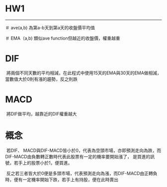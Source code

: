 # HW1
---
＃ ave(a,b)
為第a-b天到第a天的收盤價平均值

＃ EMA（a,b)
類似ave function但越近的收盤價，權重越重

# DIF
  將兩個不同天數的平均相減，在此程式中使用15天的EMA與30天的EMA做相減，當數值大於0則有漲的趨勢，反之則跌

# MACD
  將DIF做平均，越靠近的DIF權重越大
  
# 概念
  若DIF、 MACD與DIF-MACD皆小於0，代表為空頭市場，亦即預測走向為跌，而DIF-MACD由負數轉正數時代表此股票有一定的機率要開始漲了，
  是買進的訊號，若手上的股票小於1，便買進。

  反之若三者皆大於0便是多頭市場，代表預測走向為漲，而DIF-MACD由正轉負時，便有一定機率開始下跌，若手上有持股，便在此時賣出




  
